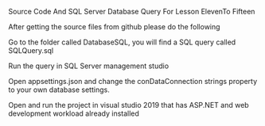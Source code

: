 Source Code And SQL Server Database Query For Lesson ElevenTo Fifteen

After getting the source files from github please do the following

Go to the folder called DatabaseSQL, you will find a SQL query called SQLQuery.sql

Run the query in SQL Server management studio

Open appsettings.json and change the conDataConnection strings property to your own database settings.

Open and run the project in visual studio 2019 that has ASP.NET and web development workload already installed
